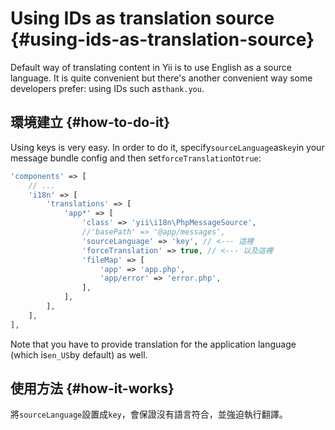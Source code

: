# Using IDs as translation source {#using-ids-as-translation-source}

Default way of translating content in Yii is to use English as a source language. It is quite convenient but there's another convenient way some developers prefer: using IDs such as`thank.you`.

## 環境建立 {#how-to-do-it}

Using keys is very easy. In order to do it, specify`sourceLanguage`as`key`in your message bundle config and then set`forceTranslation`to`true`:

```php
'components' => [
    // ...
    'i18n' => [
        'translations' => [
            'app*' => [
                'class' => 'yii\i18n\PhpMessageSource',
                //'basePath' => '@app/messages',
                'sourceLanguage' => 'key', // <--- 這裡
                'forceTranslation' => true, // <--- 以及這裡
                'fileMap' => [
                    'app' => 'app.php',
                    'app/error' => 'error.php',
                ],
            ],
        ],
    ],
],
```

Note that you have to provide translation for the application language \(which is`en_US`by default\) as well.

## 使用方法 {#how-it-works}

將`sourceLanguage`設置成`key`，會保證沒有語言符合，並強迫執行翻譯。

